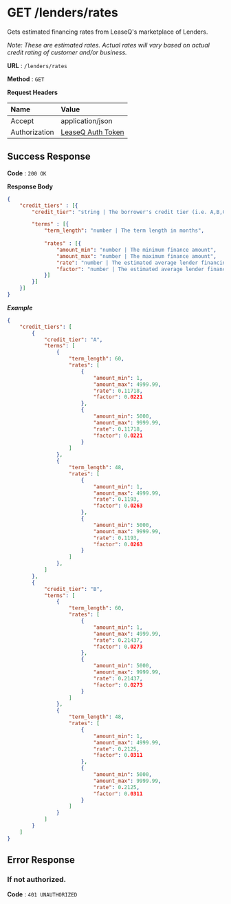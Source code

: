 # GET /lenders/rates

Gets estimated financing rates from LeaseQ's marketplace of Lenders.

_Note: These are estimated rates. Actual rates will vary based on actual credit rating of customer and/or business._

**URL** : `/lenders/rates`

**Method** : `GET`

**Request Headers**

| Name | Value |
|:-----|:------|
|Accept|application/json|
|Authorization|[LeaseQ Auth Token](../../README.md#authorization-header)|

## Success Response

**Code** : `200 OK`

**Response Body**

```json
{
    "credit_tiers" : [{ 
        "credit_tier": "string | The borrower's credit tier (i.e. A,B,C,D)",

        "terms" : [{ 
            "term_length": "number | The term length in months",
            
            "rates" : [{ 
                "amount_min": "number | The minimum finance amount",
                "amount_max": "number | The maximum finance amount",
                "rate": "number | The estimated average lender financing rate",
                "factor": "number | The estimated average lender financing money factor. This can be used to calculate monthly payment (e.g. monthly payment = money factor × finance amount)"
            }] 
        }] 
    }]
}
```

***Example***

```json
{
    "credit_tiers": [
        {
            "credit_tier": "A",
            "terms": [
                {
                    "term_length": 60,
                    "rates": [
                        {
                            "amount_min": 1,
                            "amount_max": 4999.99,
                            "rate": 0.11718,
                            "factor": 0.0221
                        },
                        {
                            "amount_min": 5000,
                            "amount_max": 9999.99,
                            "rate": 0.11718,
                            "factor": 0.0221
                        }
                    ]
                },
                {
                    "term_length": 48,
                    "rates": [
                        {
                            "amount_min": 1,
                            "amount_max": 4999.99,
                            "rate": 0.1193,
                            "factor": 0.0263
                        },
                        {
                            "amount_min": 5000,
                            "amount_max": 9999.99,
                            "rate": 0.1193,
                            "factor": 0.0263
                        }
                    ]
                },
            ]
        },
        {
            "credit_tier": "B",
            "terms": [
                {
                    "term_length": 60,
                    "rates": [
                        {
                            "amount_min": 1,
                            "amount_max": 4999.99,
                            "rate": 0.21437,
                            "factor": 0.0273
                        },
                        {
                            "amount_min": 5000,
                            "amount_max": 9999.99,
                            "rate": 0.21437,
                            "factor": 0.0273
                        }
                    ]
                },
                {
                    "term_length": 48,
                    "rates": [
                        {
                            "amount_min": 1,
                            "amount_max": 4999.99,
                            "rate": 0.2125,
                            "factor": 0.0311
                        },
                        {
                            "amount_min": 5000,
                            "amount_max": 9999.99,
                            "rate": 0.2125,
                            "factor": 0.0311
                        }
                    ]
                }
            ]
        }
    ]
}
```

## Error Response

### If not authorized.

**Code** : `401 UNAUTHORIZED`
